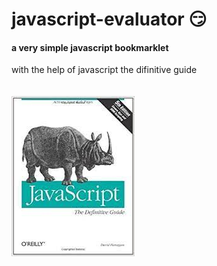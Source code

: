 # javascript-evaluator 😏                                                                                                                                                                                                                        
#### a very simple javascript bookmarklet 
 
with the help of javascript the difinitive guide<br/><br/><br/>
![difinitive guide](download.jpg)
